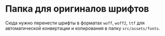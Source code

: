 # Папка для оригиналов шрифтов

Сюда нужно перенести шрифты в форматах `woff`, `woff2`, `ttf` для автоматической конвертации и копирования в папку `src/assets/fonts`.
